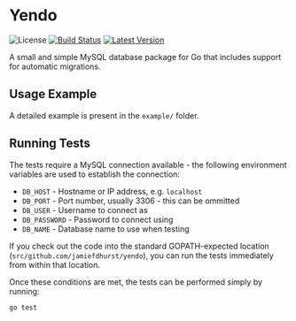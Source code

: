 # Yendo

![License](https://img.shields.io/github/license/jamiefdhurst/yendo.svg)
[![Build Status](https://ci.jamiehurst.co.uk/buildStatus/icon?job=yendo%2Fmaster)](https://ci.jamiehurst.co.uk/job/yendo/job/master/)
[![Latest Version](https://img.shields.io/github/release/jamiefdhurst/yendo.svg)](https://github.com/jamiefdhurst/yendo/releases)

A small and simple MySQL database package for Go that includes support for automatic migrations.

## Usage Example

A detailed example is present in the `example/` folder. 

## Running Tests

The tests require a MySQL connection available - the following environment variables are used to establish the 
connection:

* `DB_HOST` - Hostname or IP address, e.g. `localhost`
* `DB_PORT` - Port number, usually 3306 - this can be ommitted
* `DB_USER` - Username to connect as
* `DB_PASSWORD` - Password to connect using
* `DB_NAME` - Database name to use when testing

If you check out the code into the standard GOPATH-expected location (`src/github.com/jamiefdhurst/yendo`), you can run 
the tests immediately from within that location.

Once these conditions are met, the tests can be performed simply by running:

```bash
go test
```
